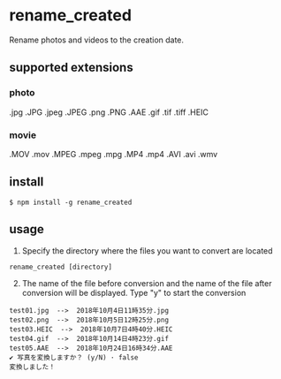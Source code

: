 # rename_created
Rename photos and videos to the creation date.
## supported extensions
### photo
.jpg .JPG .jpeg .JPEG .png .PNG .AAE .gif .tif .tiff .HEIC
### movie
.MOV .mov .MPEG .mpeg .mpg .MP4 .mp4 .AVI .avi .wmv

## install
```
$ npm install -g rename_created
```

## usage
1. Specify the directory where the files you want to convert are located
```
rename_created [directory]
```
2. The name of the file before conversion and the name of the file after conversion will be displayed.
Type "y" to start the conversion
```
test01.jpg  -->  2018年10月4日11時35分.jpg
test02.png  -->  2018年10月5日12時25分.png
test03.HEIC  -->  2018年10月7日4時40分.HEIC
test04.gif  -->  2018年10月14日4時23分.gif
test05.AAE  -->  2018年10月24日16時34分.AAE
✔ 写真を変換しますか？ (y/N) · false
変換しました！
```
